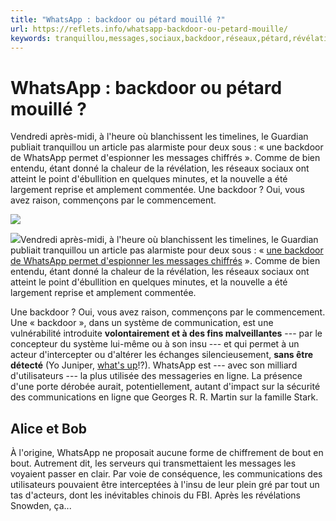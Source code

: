 ```yaml
---
title: "WhatsApp : backdoor ou pétard mouillé ?"
url: https://reflets.info/whatsapp-backdoor-ou-petard-mouille/
keywords: tranquillou,messages,sociaux,backdoor,réseaux,pétard,révélation,mouillé,whatsapp,système,reprise,timelines
---
```

WhatsApp : backdoor ou pétard mouillé ?
=======================================

Vendredi après-midi, à l\'heure où blanchissent les timelines, le Guardian publiait tranquillou un article pas alarmiste pour deux sous : « une backdoor de WhatsApp permet d\'espionner les messages chiffrés ». Comme de bien entendu, étant donné la chaleur de la révélation, les réseaux sociaux ont atteint le point d\'ébullition en quelques minutes, et la nouvelle a été largement reprise et amplement commentée. Une backdoor ? Oui, vous avez raison, commençons par le commencement.

![](https://reflets.info/system/articles/featured_images/3e729114-932f-466a-b547-5fef8c728d01/big.jpg?1518650394)

[![](/system/images/attachments/7a2dbe53-76ef-4cfd-8865-d42afcb99d60/big.jpg?1518649934#center)](/system/images/attachments/7a2dbe53-76ef-4cfd-8865-d42afcb99d60/big.jpg?1518649934#center)Vendredi après-midi, à l\'heure où blanchissent les timelines, le Guardian publiait tranquillou un article pas alarmiste pour deux sous : « [une backdoor de WhatsApp permet d\'espionner les messages chiffrés](https://www.theguardian.com/technology/2017/jan/13/whatsapp-backdoor-allows-snooping-on-encrypted-messages) ». Comme de bien entendu, étant donné la chaleur de la révélation, les réseaux sociaux ont atteint le point d\'ébullition en quelques minutes, et la nouvelle a été largement reprise et amplement commentée.

Une backdoor ? Oui, vous avez raison, commençons par le commencement. Une « backdoor », dans un système de communication, est une vulnérabilité introduite **volontairement et à des fins malveillantes** --- par le concepteur du système lui-même ou à son insu --- et qui permet à un acteur d\'intercepter ou d\'altérer les échanges silencieusement, **sans être détecté** (Yo Juniper, [what\'s up](http://arstechnica.com/security/2015/12/unauthorized-code-in-juniper-firewalls-decrypts-encrypted-vpn-traffic/)!?). WhatsApp est --- avec son milliard d\'utilisateurs --- la plus utilisée des messageries en ligne. La présence d\'une porte dérobée aurait, potentiellement, autant d\'impact sur la sécurité des communications en ligne que Georges R. R. Martin sur la famille Stark.

Alice et Bob
------------

À l\'origine, WhatsApp ne proposait aucune forme de chiffrement de bout en bout. Autrement dit, les serveurs qui transmettaient les messages les voyaient passer en clair. Par voie de conséquence, les communications des utilisateurs pouvaient être interceptées à l\'insu de leur plein gré par tout un tas d\'acteurs, dont les inévitables chinois du FBI. Après les révélations Snowden, ça\...
